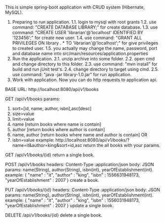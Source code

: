 This is simple spring-boot application with CRUD system (Hibernate, MySQL).

1. Preparing to run application.
1.1. login to mysql with root grants
1.2. use command: "CREATE DATABASE LIBRARY;" for create database.
1.3. use command: "CREATE USER 'librarian'@'localhost' IDENTIFIED BY '123456';" for create new user.
1.4. use command: "GRANT ALL PRIVILEGES ON library . * TO 'librarian'@'localhost';" for give privileges to created user.
1.5. you actually may change the name, password, port and database name into src/main/resources/application.properties
2. Run the application.
2.1. unzip archive into some folder.
2.2. open cmd and change directory to this folder.
2.3. use command: "mvn install" for build and run jUnit test's.
2.4. change directory to target using cmd.
2.5. use command: "java -jar library-1.0.jar" for run application.
3. Work with application.
Now you can do http requests to application api.

BASE URL: http://localhost:8080/api/v1/books

GET /api/v1/books 
params: 
1. sort=[id, name, author, isbn],asc[desc]
2. size=value
3. limit=value
4. name [return books where name is contain]
5. author [return books where author is contain]
6. name, author [return books where name and author is contain]
OR
7. isbn=value
example: http://localhost:8080/api/v1/books/?name=it&author=king&sort=id,asc
return the all books with your params.

GET /api/v1/books/{id}
return a single book.

POST /api/v1/books
headers: Content-Type :application/json
body: JSON
params: name(String), author(String), isbn(int), yearOfEstablishment(int).
example:
{
	"name" : "it",
	"author" : "king",
	"isbn" : 1556631948173,
	"yearOfEstablishment" : 2007
}
create a book.

PUT /api/v1/books/{id} 
headers: Content-Type :application/json
body: JSON
params: name(String), author(String), isbn(int), yearOfEstablishment(int).
example:
{
	"name" : "it",
	"author" : "king",
	"isbn" : 1556031948173,
	"yearOfEstablishment" : 2007
}
update a single book.

DELETE /api/v1/books/{id}
delete a single book.
